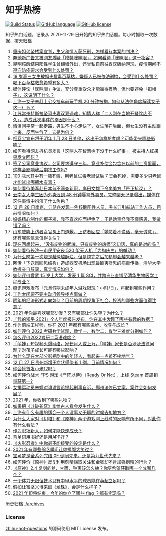 # 知乎热榜
[![Build Status](https://github.com/ToWeLong/zhihu-hot-questions/workflows/CI/badge.svg)](https://github.com/ToWeLong/zhihu-hot-questions/actions)
[![GitHub language](https://img.shields.io/badge/language-golang-orange.svg)](https://golang.org/)
[![GitHub license](https://img.shields.io/github/license/ToWeLong/zhihu-hot-questions)](https://github.com/ToWeLong/zhihu-hot-questions/blob/main/LICENSE)

知乎热门话题，记录从 2020-11-29 日开始的知乎热门话题。每小时抓取一次数据，按天[归档](./archives)

<!-- BEGIN -->

1. [重庆姐弟坠楼案宣判，生父和情人获死刑，怎样看待本案的判决？](https://www.zhihu.com/question/508270046)
1. [奔驰新广告又被网友质疑「模特眯眯眼」，如何看待「眯眯眼」这一妆容？](https://www.zhihu.com/question/508722862)
1. [昆明核酸结果阳性学生曾翻墙外出，还曾私自前往西双版纳游玩，疫情期间不遵守防疫要求会受到什么处罚？](https://www.zhihu.com/question/508587433)
1. [18 岁高三女生被姐夫投毒百草枯，嫌疑人已被依法刑拘，会受到什么处罚？喝下百草枯救愈希望有多大？](https://www.zhihu.com/question/508655888)
1. [媒体评论「眯眯眼」争议，充分尊重受众才能赢得市场，但也要避免「扣帽子」，这说明了什么？](https://www.zhihu.com/question/508751776)
1. [上海一女子未赶上公交挡车前玩手机 20 分钟被拘，如何从法律角度解读女子这一行为？](https://www.zhihu.com/question/508562842)
1. [江苏常州特斯拉坠河夫妻双双遇难，知情人称「二人刚在当地开餐饮店不久」，造成此次事件的原因是什么？](https://www.zhihu.com/question/508365267)
1. [情侣间平常一起走路，男生不小心走快了，女生落在后面，但女生没有主动跟上来，反而生气了，这是为何？](https://www.zhihu.com/question/505674755)
1. [相互宝宣布将于明年 1 月 28 日关停，这出于怎样的考虑？可能带来哪些影响？](https://www.zhihu.com/question/508814713)
1. [如何看待网友抖机灵发言「这两人在智慧树下没干什么好事」，被主持人红果果发文回怼？](https://www.zhihu.com/question/508646770)
1. [签了公司竞业协议，公司要求遵守三年，竞业补偿金包含在以前的工资里面，这样会影响我后期找工作吗?](https://www.zhihu.com/question/507475486)
1. [100 瓶水其中有一瓶有毒，用老鼠试毒老鼠试后 7 天会死掉，需要多少只老鼠才能试出哪瓶水有毒？](https://www.zhihu.com/question/503891961)
1. [如何看待美军赴日本前不筛查新冠，岸田文雄下令向美方「严正抗议」？](https://www.zhihu.com/question/508374409)
1. [云南女大学生因为外卖迟到 48 分钟辱骂外卖员，完整聊天记录曝出，媒体在这件事情中扮演了什么角色？](https://www.zhihu.com/question/508716766)
1. [12 月 28 日南京、江阴各发现一例核酸阳性人员，系长江引航站工作人员，目前情况如何？](https://www.zhihu.com/question/508726086)
1. [妈妈精心制作的椰子鸡，我不喜欢吃而拒绝了，于是她责怪我不懂感恩，我做错了吗？](https://www.zhihu.com/question/390559394)
1. [山东威胁上访者女官员上门道歉，上访者回应「她站着不说话，毫无诚意」，还有哪些信息值得关注？](https://www.zhihu.com/question/508715690)
1. [现在回想起来，“没有废物的武魂，只有废物的魂师”这句话，真的是对的吗？](https://www.zhihu.com/question/472035395)
1. [如何看待长沙一市民平安夜 520 架无人机「为狗庆生」的举动？](https://www.zhihu.com/question/508216898)
1. [为什么肉第一次烧是越炖越酥烂，但是烧完之后加热却会越来越老？](https://www.zhihu.com/question/504267066)
1. [网传「下送风回风结构」造成西安机场出现最匪夷所思的病毒传播，清华大学教授亲自辟谣，真实情况如何？](https://www.zhihu.com/question/508530010)
1. [如何评价曾武 15 岁上大学，发表 1 篇 SCI，并跨专业直博至清华生物医学工程专业？](https://www.zhihu.com/question/508163464)
1. [腾讯游戏发布「元旦假期未成年人游戏限玩 1 小时/日」，将起到哪些作用？](https://www.zhihu.com/question/508254123)
1. [工作太闲要不要主动问领导找点事做？](https://www.zhihu.com/question/506238681)
1. [明年的经济形式走向如何？目前的周期视角下社会、投资的哪些方面值得注意？](https://www.zhihu.com/question/508096861)
1. [2021 年你最喜欢哪部动漫？又有哪部让你失望？为什么？](https://www.zhihu.com/question/502959064)
1. [「我的知乎 2021」个人年度报告发布，你在其中发现了哪些有趣的数据？](https://www.zhihu.com/question/508796787)
1. [作为前端工程师，你在 2021 年都有哪些进步、收获与成长？](https://www.zhihu.com/question/504050742)
1. [如何评价 2022 考研数学试题，数学一、数学二、数学三难度分别如何？](https://www.zhihu.com/question/508248025)
1. [怎么评价2022考研二英语难度？](https://www.zhihu.com/question/508289307)
1. [「萌娃」短视频火爆网络，家长月入或上万，「啃娃」家长是否涉及法律问题？对孩子成长可能有哪些影响？](https://www.zhihu.com/question/508061157)
1. [为什么现在大部分影视剧中的年轻人，看起来一点都不接地气？](https://www.zhihu.com/question/505105704)
1. [12 月 27 日贵州新增无症状感染者 1 例，目前情况如何？](https://www.zhihu.com/question/508697973)
1. [你会抢首发小米12吗？](https://www.zhihu.com/question/508245588)
1. [如何评价战术 FPS 游戏《严阵以待》（Ready Or Not），上线 Steam 首周销量获第一?](https://www.zhihu.com/question/277569723)
1. [女排运动员朱婷对诽谤言论提起刑事自诉，郑州法院已立案，案件会如何发展？](https://www.zhihu.com/question/508657634)
1. [2021 年，你收到了哪些礼物？](https://www.zhihu.com/question/508804872)
1. [如果把《斗破苍穹》拿给古人看会发生什么？](https://www.zhihu.com/question/479138178)
1. [上海有什么有趣的适合一个人没事又无聊的时候去的地方？](https://www.zhihu.com/question/505304979)
1. [为什么大家对《幻塔》和《原神》两个游戏刚上线时的反响有所不同，对此你有什么看法？](https://www.zhihu.com/question/506526471)
1. [作为职场新人，如何才能快速成长？](https://www.zhihu.com/question/499869200)
1. [背单词用书好还是用APP好？](https://www.zhihu.com/question/23527293)
1. [《火影忍者》中你最不能接受的设定是什么？](https://www.zhihu.com/question/338839778)
1. [2021 年有哪些综艺瞬间让你捧腹大笑过？](https://www.zhihu.com/question/504124195)
1. [宝可梦是全系列完结 GF 倒闭先来，还是第九世代先来？](https://www.zhihu.com/question/450338545)
1. [如何评价《原神》反复利用刻晴赚取关注和金钱却不肯加强刻晴的行为？](https://www.zhihu.com/question/508550354)
1. [《原神》2.4 复刻的魈，甘雨，钟离该怎么抽？你更希望获取哪一个或哪几个？](https://www.zhihu.com/question/508468347)
1. [一个体力无限但技术只有中甲水平的球员能在英超立足吗？](https://www.zhihu.com/question/492279468)
1. [假如让富坚义博来画《龙珠》，会是什么样子？](https://www.zhihu.com/question/503347584)
1. [2021 年即将结束，今年的你立了哪些 flag ？都有实现吗？](https://www.zhihu.com/question/507783085)

<!-- END -->

历史归档 [./archives](./archives)


### License
[zhihu-hot-questions](https://github.com/towelong/zhihu-hot-questions) 的源码使用 MIT License 发布。
